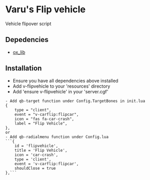 # Varu's Flip vehicle 
Vehicle flipover script

## Depedencies
- [ox_lib](https://github.com/overextended/ox_lib/releases)

## Installation
- Ensure you have all dependencies above installed
- Add v-flipvehicle to your 'resources' directory
- Add 'ensure v-flipvehicle' in your 'server.cgf'
```
- Add qb-target function under Config.TargetBones in init.lua
{
    type = "client",
    event = "v-carflip:flipcar",
    icon = "fas fa-car-crash",
    label = "Flip Vehicle",
},
or
- Add qb-radialmenu function under Config.lua
```{
    id = 'flipvehicle',
    title = 'Flip Vehicle',
    icon = 'car-crash',
    type = 'client',
    event = 'v-carflip:flipcar',
    shouldClose = true
},```
